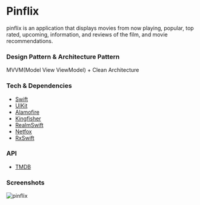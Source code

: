 # Pinflix #
pinflix is an application that displays movies from now playing, popular, top rated, upcoming, information, and reviews of the film, and movie recommendations.

### Design Pattern & Architecture Pattern ###
MVVM(Model View ViewModel) + Clean Architecture

### Tech & Dependencies ###
* [Swift](https://developer.apple.com/swift/)
* [UIKit](https://developer.apple.com/documentation/uikit)
* [Alamofire](https://github.com/Alamofire/Alamofire)
* [Kingfisher](https://github.com/onevcat/Kingfisher)
* [RealmSwift](https://realm.io/realm-swift/)
* [Netfox](https://github.com/kasketis/netfox)
* [RxSwift](https://github.com/ReactiveX/RxSwift)

### API ###
* [TMDB](https://www.themoviedb.org/documentation/api)

### Screenshots ###
![pinflix](https://github.com/vwxyogaa/pinflix/assets/86284991/c68f8a4d-ff82-46db-9ba7-a82bbf6eaf25)

